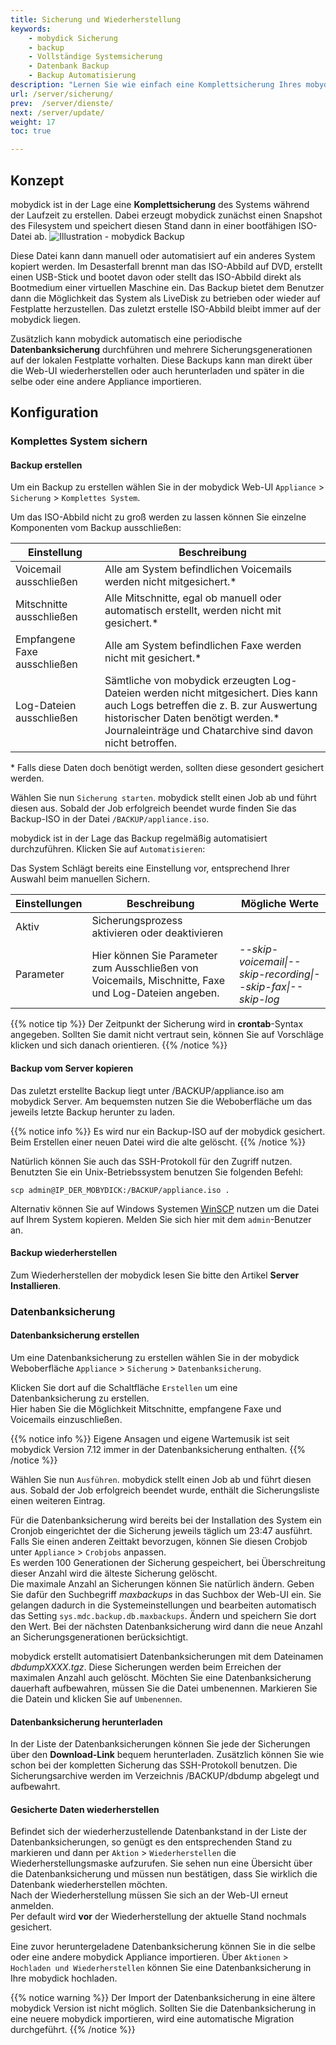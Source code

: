 ```yaml
---
title: Sicherung und Wiederherstellung
keywords:
    - mobydick Sicherung
    - backup
    - Vollständige Systemsicherung
    - Datenbank Backup
    - Backup Automatisierung
description: "Lernen Sie wie einfach eine Komplettsicherung Ihres mobydick Systems während der Laufzeit oder ein Datenbank Backup erstellen können."
url: /server/sicherung/
prev:  /server/dienste/
next: /server/update/
weight: 17
toc: true

---
```


## Konzept

mobydick ist in der Lage eine **Komplettsicherung** des Systems während der Laufzeit zu erstellen. Dabei erzeugt mobydick zunächst einen Snapshot des Filesystem und speichert diesen Stand dann in einer bootfähigen ISO-Datei ab.
![Illustration - mobydick Backup](../../images/backup_iso.png "ISO Backup der mobydick")

Diese Datei kann dann manuell oder automatisiert auf ein anderes System kopiert werden. Im Desasterfall brennt man das ISO-Abbild auf DVD, erstellt einen USB-Stick und bootet davon oder stellt das ISO-Abbild direkt als Bootmedium einer virtuellen Maschine ein. Das Backup bietet dem Benutzer dann die Möglichkeit das System als LiveDisk zu betrieben oder wieder auf Festplatte herzustellen.
Das zuletzt erstelle ISO-Abbild bleibt immer auf der mobydick liegen.

Zusätzlich kann mobydick automatisch eine periodische **Datenbanksicherung** durchführen und mehrere Sicherungsgenerationen auf der lokalen Festplatte vorhalten. Diese Backups kann man direkt über die Web-UI wiederherstellen oder auch herunterladen und später in die selbe oder eine andere Appliance importieren.


## Konfiguration

### Komplettes System sichern

#### Backup erstellen

Um ein Backup zu erstellen wählen Sie in der mobydick Web-UI `Appliance` > `Sicherung` > `Komplettes System`.

Um das ISO-Abbild nicht zu groß werden zu lassen können Sie einzelne Komponenten vom Backup ausschließen:

|Einstellung|Beschreibung|
|---|---|
|Voicemail ausschließen| Alle am System befindlichen Voicemails werden nicht mitgesichert.*|
|Mitschnitte ausschließen| Alle Mitschnitte, egal ob manuell oder automatisch erstellt, werden nicht mit gesichert.*|
|Empfangene Faxe ausschließen| Alle am System befindlichen Faxe werden nicht mit gesichert.*|
|Log-Dateien ausschließen| Sämtliche von mobydick erzeugten Log-Dateien werden nicht mitgesichert. Dies kann auch Logs betreffen die z. B. zur Auswertung historischer Daten benötigt werden.* <br> Journaleinträge und Chatarchive sind davon nicht betroffen.|
\* Falls diese Daten doch benötigt werden, sollten diese gesondert gesichert werden.

Wählen Sie nun `Sicherung starten`. mobydick stellt einen Job ab und führt diesen aus. Sobald der Job erfolgreich beendet wurde finden Sie das Backup-ISO in der Datei `/BACKUP/appliance.iso`.

mobydick ist in der Lage das Backup regelmäßig automatisiert durchzuführen. Klicken Sie auf
`Automatisieren`:

Das System Schlägt bereits eine Einstellung vor, entsprechend Ihrer Auswahl beim manuellen Sichern.

|Einstellungen|Beschreibung|Mögliche Werte|
|---|---|---|
|Aktiv|Sicherungsprozess aktivieren oder deaktivieren|
|Parameter|Hier können Sie Parameter zum Ausschließen von Voicemails, Mischnitte, Faxe und Log-Dateien angeben.|*--skip-voicemail\|--skip-recording\|--skip-fax\|--skip-log*|

{{% notice tip %}}
Der Zeitpunkt der Sicherung wird in **crontab**-Syntax angegeben. Sollten Sie damit nicht vertraut sein, können Sie auf Vorschläge klicken und sich danach orientieren.
{{% /notice %}}

#### Backup vom Server kopieren ####
Das zuletzt erstellte Backup liegt unter /BACKUP/appliance.iso am mobydick Server. Am bequemsten nutzen Sie die Weboberfläche um das jeweils letzte Backup herunter zu laden.

{{% notice info %}}
Es wird nur ein Backup-ISO auf der mobydick gesichert. Beim Erstellen einer neuen Datei wird die alte gelöscht.
{{% /notice %}}

Natürlich können Sie auch das SSH-Protokoll für den Zugriff nutzen. Benutzten Sie ein Unix-Betriebssystem benutzen Sie folgenden Befehl:

    scp admin@IP_DER_MOBYDICK:/BACKUP/appliance.iso .

Alternativ können Sie auf Windows Systemen [WinSCP](http://winscp.net/eng/download.php "winscp downloaden") nutzen um die Datei auf Ihrem System kopieren. Melden Sie sich hier mit dem `admin`-Benutzer an.

#### Backup wiederherstellen

Zum Wiederherstellen der mobydick lesen Sie bitte den Artikel **Server Installieren**.


### Datenbanksicherung

#### Datenbanksicherung erstellen

Um eine Datenbanksicherung zu erstellen wählen Sie in der mobydick Weboberfläche `Appliance` > `Sicherung` > `Datenbanksicherung`.

Klicken Sie dort auf die Schaltfläche `Erstellen` um eine Datenbanksicherung zu erstellen.  
Hier haben Sie die Möglichkeit Mitschnitte, empfangene Faxe und Voicemails einzuschließen.

{{% notice info  %}}
Eigene Ansagen und eigene Wartemusik ist seit mobydick Version 7.12 immer in der Datenbanksicherung enthalten.
{{% /notice %}}

Wählen Sie nun `Ausführen`. mobydick stellt einen Job ab und führt diesen aus. Sobald der Job erfolgreich beendet wurde, enthält die Sicherungsliste einen weiteren Eintrag.

Für die Datenbanksicherung wird bereits bei der Installation des System ein Cronjob eingerichtet der die Sicherung jeweils täglich um 23:47 ausführt. Falls Sie einen anderen Zeittakt bevorzugen, können Sie diesen Crobjob unter `Appliance` > `Crobjobs` anpassen.  
Es werden 100 Generationen der Sicherung gespeichert, bei Überschreitung dieser Anzahl wird die älteste Sicherung gelöscht.  
Die maximale Anzahl an Sicherungen können Sie natürlich ändern. Geben Sie dafür  den Suchbegriff *maxbackups* in das Suchbox der Web-UI ein. Sie gelangen dadurch in die Systemeinstellungen und bearbeiten automatisch das Setting `sys.mdc.backup.db.maxbackups`. Ändern und speichern Sie dort den Wert. Bei der nächsten Datenbanksicherung wird dann die neue Anzahl an Sicherungsgenerationen berücksichtigt.

mobydick erstellt automatisiert Datenbanksicherungen mit dem Dateinamen *dbdumpXXXX.tgz*. Diese Sicherungen werden beim Erreichen der maximalen Anzahl auch gelöscht. Möchten Sie eine Datenbanksicherung dauerhaft aufbewahren, müssen Sie die Datei umbenennen. Markieren Sie die Datein und klicken Sie auf `Umbenennen`.

#### Datenbanksicherung herunterladen

In der Liste der Datenbanksicherungen können Sie jede der Sicherungen über den **Download-Link** bequem herunterladen. Zusätzlich können Sie wie schon bei der kompletten Sicherung das SSH-Protokoll benutzen. Die Sicherungsarchive werden im Verzeichnis /BACKUP/dbdump abgelegt und aufbewahrt.

#### Gesicherte Daten wiederherstellen

Befindet sich der wiederherzustellende Datenbankstand in der Liste der Datenbanksicherungen, so genügt es den entsprechenden Stand zu markieren und dann per `Aktion` > `Wiederherstellen` die Wiederherstellungsmaske aufzurufen.
Sie sehen nun eine Übersicht über die Datenbanksicherung und müssen nun bestätigen, dass Sie wirklich die Datenbank wiederherstellen möchten.  
Nach der Wiederherstellung müssen Sie sich an der Web-UI erneut anmelden.  
Per default wird **vor** der Wiederherstellung der aktuelle Stand nochmals gesichert.

Eine zuvor heruntergeladene Datenbanksicherung können Sie in die selbe oder eine andere mobydick Appliance importieren. Über `Aktionen` > `Hochladen und Wiederherstellen` können Sie eine Datenbanksicherung in Ihre mobydick hochladen.

{{% notice warning  %}}
Der Import der Datenbanksicherung in eine ältere mobydick Version ist nicht möglich. Sollten Sie die Datenbanksicherung in eine neuere mobydick importieren, wird eine automatische Migration durchgeführt.
{{% /notice %}}
